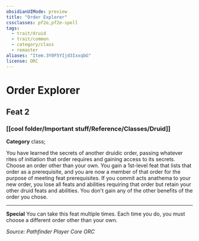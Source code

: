 ```yaml
---
obsidianUIMode: preview
title: "Order Explorer"
cssclasses: pf2e,pf2e-spell
tags:
  - trait/druid
  - trait/common
  - category/class
  - remaster
aliases: "Item.3Y0F5YIjd3IxxqbG"
license: ORC
---
```

# Order Explorer
## Feat 2
### [[cool folder/Important stuff/Reference/Classes/Druid]]

**Category** class; 




You have learned the secrets of another druidic order, passing whatever rites of initiation that order requires and gaining access to its secrets. Choose an order other than your own. You gain a 1st-level feat that lists that order as a prerequisite, and you are now a member of that order for the purpose of meeting feat prerequisites. If you commit acts anathema to your new order, you lose all feats and abilities requiring that order but retain your other druid feats and abilities. You don't gain any of the other benefits of the order you chose.

* * *

**Special** You can take this feat multiple times. Each time you do, you must choose a different order other than your own.

*Source: Pathfinder Player Core*
*ORC*